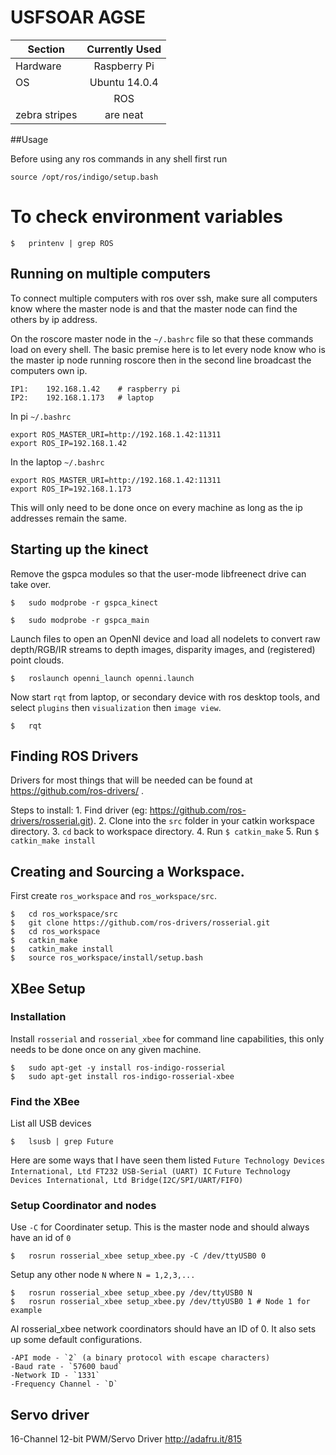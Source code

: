 # USFSOAR AGSE

|  Section      | Currently Used|
| ------------- |:-------------:|
|  Hardware     | Raspberry Pi  |
|       OS      | Ubuntu 14.0.4       |
|               |      ROS      |
| zebra stripes | are neat      |

##Usage

Before using any ros commands in any shell first run
```
source /opt/ros/indigo/setup.bash
``` 
# To check environment variables
```
$	printenv | grep ROS
```
## Running on multiple computers
To connect multiple computers with ros over ssh, make sure all computers know where the master node is and that the master node can find the others by ip address.

On the roscore master node in the `~/.bashrc` file so that these commands load on every shell. The basic premise here is to let every node know who is the master ip node running roscore then in the second line broadcast the computers own ip.
```
IP1: 	192.168.1.42 	# raspberry pi
IP2:	192.168.1.173 	# laptop
```
In pi `~/.bashrc`
```
export ROS_MASTER_URI=http://192.168.1.42:11311
export ROS_IP=192.168.1.42
```
In the laptop `~/.bashrc`
```
export ROS_MASTER_URI=http://192.168.1.42:11311
export ROS_IP=192.168.1.173
```
This will only need to be done once on every machine as long as the ip addresses remain the same.


## Starting up the kinect

Remove the gspca modules so that the user-mode libfreenect drive can take over.
```
$  	sudo modprobe -r gspca_kinect

$  	sudo modprobe -r gspca_main
```
Launch files to open an OpenNI device and load all nodelets to convert raw depth/RGB/IR streams to depth images, disparity images, and (registered) point clouds.
```
$  	roslaunch openni_launch openni.launch
```
Now start `rqt` from laptop, or secondary device with ros desktop tools, and select `plugins` then `visualization` then `image view`.
```
$	rqt
```
## Finding ROS Drivers

Drivers for most things that will be needed can be found at https://github.com/ros-drivers/ . 

Steps to install:
	1. Find driver (eg: https://github.com/ros-drivers/rosserial.git).
	2. Clone into the `src` folder in your catkin workspace directory.
	3. `cd` back to workspace directory.
	4. Run `$ catkin_make`
	5. Run `$ catkin_make install`


## Creating and Sourcing a Workspace. 

First create `ros_workspace` and `ros_workspace/src`.
```
$	cd ros_workspace/src
$	git clone https://github.com/ros-drivers/rosserial.git
$	cd ros_workspace
$	catkin_make
$	catkin_make install
$	source ros_workspace/install/setup.bash
```


## XBee Setup

### Installation

Install `rosserial` and `rosserial_xbee` for command line capabilities, this only needs to be done once on any given machine.
```
$	sudo apt-get -y install ros-indigo-rosserial
$	sudo apt-get install ros-indigo-rosserial-xbee
```
### Find the XBee

List all USB devices
```
$	lsusb | grep Future
```
Here are some ways that I have seen them listed 
	`Future Technology Devices International, Ltd FT232 USB-Serial (UART) IC`
	`Future Technology Devices International, Ltd Bridge(I2C/SPI/UART/FIFO)`
### Setup Coordinator and nodes

Use `-C` for Coordinater setup. This is the master node and should always have an id of `0`
```
$	rosrun rosserial_xbee setup_xbee.py -C /dev/ttyUSB0 0
```
Setup any other node `N` where `N = 1,2,3,...`
```
$	rosrun rosserial_xbee setup_xbee.py /dev/ttyUSB0 N
$	rosrun rosserial_xbee setup_xbee.py /dev/ttyUSB0 1 # Node 1 for example
```

Al rosserial_xbee network coordinators should have an ID of 0. It also sets up some default configurations.

	-API mode - `2` (a binary protocol with escape characters)
	-Baud rate - `57600 baud`
	-Network ID - `1331`
	-Frequency Channel - `D`
## Servo driver

16-Channel 12-bit PWM/Servo Driver http://adafru.it/815
